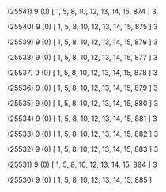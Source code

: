 (25541) 9 (0) [ 1, 5, 8, 10, 12, 13, 14, 15, 874 ] 3 


(25540) 9 (0) [ 1, 5, 8, 10, 12, 13, 14, 15, 875 ] 3 


(25539) 9 (0) [ 1, 5, 8, 10, 12, 13, 14, 15, 876 ] 3 


(25538) 9 (0) [ 1, 5, 8, 10, 12, 13, 14, 15, 877 ] 3 


(25537) 9 (0) [ 1, 5, 8, 10, 12, 13, 14, 15, 878 ] 3 


(25536) 9 (0) [ 1, 5, 8, 10, 12, 13, 14, 15, 879 ] 3 


(25535) 9 (0) [ 1, 5, 8, 10, 12, 13, 14, 15, 880 ] 3 


(25534) 9 (0) [ 1, 5, 8, 10, 12, 13, 14, 15, 881 ] 3 


(25533) 9 (0) [ 1, 5, 8, 10, 12, 13, 14, 15, 882 ] 3 


(25532) 9 (0) [ 1, 5, 8, 10, 12, 13, 14, 15, 883 ] 3 


(25531) 9 (0) [ 1, 5, 8, 10, 12, 13, 14, 15, 884 ] 3 


(25530) 9 (0) [ 1, 5, 8, 10, 12, 13, 14, 15, 885 ]  

